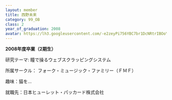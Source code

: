 ```yaml
---
layout: member
title: 西野未来
category: 99_OB
class: 2
year_of_graduation: 2008
avatar: https://lh3.googleusercontent.com/-e2zeyPi756YBC7br1DcNRtrIBOoYnGD0F-FHzkrwyR1Pm02ies2PvLigyIn4GaPOBoT7ZpUVA2dStOAoD6_OGgRTxzIlKmVbYvK_GRTTsllwwgpx5o2w2kMyQdqX6DF8fcrnswhW_hai9_SJvGrFhY72R2uu26cmoa-OeDHWXJFfKQ6VgNsRM1ncHaeASFslzoDIx8MXaJBqoaAnDAoCdC8mIbPmikzW6PU-Vrrrri-V21m4GNuA2NTkzh-C7j8cOS89TkeZPDz_dMX8J8T3vWkd2YnwOalJ7c5F9b16sKA2Xns1w8HqhJBto4qsPBXjk9jqGoAJQfYaCPVDMmDBa3OY1OjzhZefhTHYNnuEcsg2g_fB-TiLtt4VsmhgOe9km8IxqLLegUae8xslDxnbui-wRH1oH5hVi6I7iOngnNzXYvKXn_FzPiBQoJZ3Ph5ieqhk_mswX9ISmHP7zUeIjv8OyQ-0PS1n12_Q7cOys1ic6FkI2kOzFAjA9agpBKUCVa1M1NI46iC_gBvpE0ToJKH7L4vy65w61HQwLuRbcCf18mLISTtoxG2z7q96DnDUZtYHoxz54Pq4LC0eYFDwj22Cvt1c7BmMv6EN4UOVJGFRC5vbuRdOnHWiEpDmkGK7uXltaw8xpwWjYOkRfQO1toOv8d3r9QE_EGT=p-s300
---
```

**2008年度卒業（2期生）**

研究テーマ: 瞳で操るウェブスクラッピングシステム

所属サークル： フォーク・ミュージック・ファミリー（ＦＭＦ）

趣味：猫を…

就職先：日本ヒューレット・パッカード株式会社
